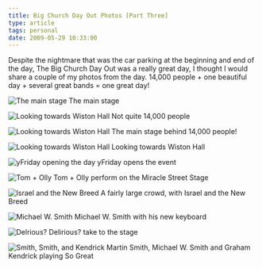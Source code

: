 ```yaml
---
title: Big Church Day Out Photos [Part Three]
type: article
tags: personal
date: 2009-05-29 10:33:00
---
```


Despite the nightmare that was the car parking at the beginning and end of the day, The Big Church Day Out was a really great day, I thought I would share a couple of my photos from the day. 14,000 people + one beautiful day + several great bands = one great day!

![The main stage](/_assets/img/blog/2009/IMG_0124.JPG)
The main stage

![Looking towards Wiston Hall](/_assets/img/blog/2009/IMG_0125.JPG)
Not quite 14,000 people

![Looking towards Wiston Hall](/_assets/img/blog/2009/IMG_0171.JPG)
The main stage behind 14,000 people!

![Looking towards Wiston Hall](/_assets/img/blog/2009/IMG_0172.JPG)
Looking towards Wiston Hall

![yFriday opening the day](/_assets/img/blog/2009/IMG_0148.jpg)
yFriday opens the event

![Tom + Olly](/_assets/img/blog/2009/IMG_0167.JPG)
Tom + Olly perform on the Miracle Street Stage

![Israel and the New Breed](/_assets/img/blog/2009/IMG_0175.JPG)
A fairly large crowd, with Israel and the New Breed

![Michael W. Smith](/_assets/img/blog/2009/IMG_0184.JPG)
Michael W. Smith with his new keyboard

![Delrious?](/_assets/img/blog/2009/IMG_0206.JPG)
Delirious? take to the stage

![Smith, Smith, and Kendrick](/_assets/img/blog/2009/IMG_0226.JPG)
Martin Smith, Michael W. Smith and Graham Kendrick playing So Great
